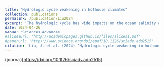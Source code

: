 ```yaml
---
title: "Hydrologic cycle weakening in hothouse climates"
collection: publications
permalink: /publication/Liu2024
excerpt: 'The hydrologic cycle has wide impacts on the ocean salinity and circulation, carbon and nitrogen cycles, and the ecosystem. Under anthropogenic global warming, previous studies showed that the intensification of the hydrologic cycle is a robust feature. Whether this trend persists in hothouse climates, however, is unknown. Here, we show in climate models that mean precipitation first increases with rising surface temperature, but the precipitation trend reverses when the surface is hotter than ~320 to 330 kelvin. This nonmonotonic phenomenon is robust to the cause of warming, convection scheme, ocean dynamics, atmospheric mass, planetary rotation, gravity, and stellar spectrum. The weakening occurs because of the existence of an upper limitation of outgoing longwave emission and the continuously increasing shortwave absorption by H2O and is consistent with atmospheric dynamics featuring the strong increase of atmospheric stratification and marked reduction of convective mass flux. These results have wide implications for the climate evolutions of Earth, Venus, and potentially habitable exoplanets.'
date: 2024-04-26
venue: 'Sciences Advances'
#slidesurl: 'http://academicpages.github.io/files/slides1.pdf'
#paperurl: 'https://www.science.org/doi/epdf/10.1126/sciadv.ado2515'
citation: 'Liu, J. et al. (2024) ‘Hydrologic cycle weakening in hothouse climates’, Science Advances, 10(17), p. eado2515.'
---
```

(journal)[https://doi.org/10.1126/sciadv.ado2515]
